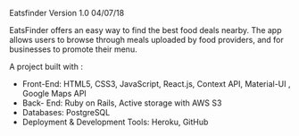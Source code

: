 Eatsfinder Version 1.0  04/07/18

EatsFinder offers an easy way to find the best food deals nearby. The app allows users to browse through meals uploaded by food providers, and for businesses to promote their menu.

A project built with :
- Front-End: HTML5, CSS3, JavaScript, React.js, Context API,  Material-UI , Google Maps API
- Back- End: Ruby on Rails, Active storage with AWS S3
-  Databases: PostgreSQL
- Deployment & Development Tools: Heroku, GitHub
